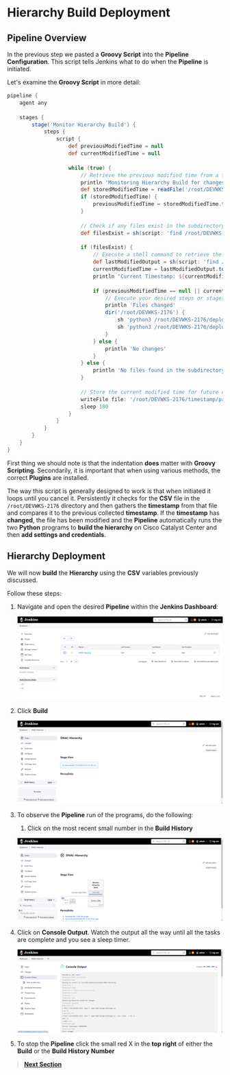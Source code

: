 # Hierarchy Build Deployment

## Pipeline Overview

In the previous step we pasted a **Groovy Script** into the **Pipeline Configuration**. This script tells Jenkins what to do when the **Pipeline** is initiated.

Let's examine the **Groovy Script** in more detail:

```GROOVY
pipeline {
    agent any

    stages {
        stage('Monitor Hierarchy Build') {
            steps {
                script {
                    def previousModifiedTime = null
                    def currentModifiedTime = null

                    while (true) {
                        // Retrieve the previous modified time from a file or environment variable
                        println 'Monitoring Hierarchy Build for changes'
                        def storedModifiedTime = readFile('/root/DEVWKS-2176/timestamp/previous_modified_time_hierarchy.txt').trim()
                        if (storedModifiedTime) {
                            previousModifiedTime = storedModifiedTime.toLong()
                        }

                        // Check if any files exist in the subdirectory except placeholder.txt
                        def filesExist = sh(script: 'find /root/DEVWKS-2176 -type f -name "DNAC-Design-Settings.csv" | wc -l', returnStdout: true).trim().toInteger() > 0

                        if (filesExist) {
                            // Execute a shell command to retrieve the last modified timestamp of any files except placeholder.txt
                            def lastModifiedOutput = sh(script: 'find /root/DEVWKS-2176 -type f -name "DNAC-Design-Settings.csv" -exec stat -c %Y {} \\; | sort -n | tail -n 1', returnStdout: true).trim()
                            currentModifiedTime = lastModifiedOutput.toLong()
                            println "Current Timestamp: ${currentModifiedTime}"

                            if (previousModifiedTime == null || currentModifiedTime != previousModifiedTime) {
                                // Execute your desired steps or stages here
                                println 'Files changed'
                                dir('/root/DEVWKS-2176') {
                                    sh 'python3 /root/DEVWKS-2176/deploy_hierarchy.py'
                                    sh 'python3 /root/DEVWKS-2176/deploy_settings.py'
                                }
                            } else {
                                println 'No changes'
                            }
                        } else {
                            println 'No files found in the subdirectory'
                        }

                        // Store the current modified time for future comparisons
                        writeFile file: '/root/DEVWKS-2176/timestamp/previous_modified_time_hierarchy.txt', text: currentModifiedTime.toString()
                        sleep 180
                    }
                }
            }
        }
    }
}
```

First thing we should note is that the indentation **does** matter with **Groovy Scripting**. Secondarily, it is important that when using various methods, the correct **Plugins** are installed. 

The way this script is generally designed to work is that when initiated it loops until you cancel it. Persistently it checks for the **CSV** file in the `/root/DEVWKS-2176` directory and then gathers the **timestamp** from that file and compares it to the previous collected **timestamp**. If the **timestamp** has **changed**, the file has been modified and the **Pipeline** automatically runs the two **Python** programs to **build the hierarchy** on Cisco Catalyst Center and then **add settings and credentials**.

## Hierarchy Deployment

We will now **build** the **Hierarchy** using the **CSV** variables previously discussed.

Follow these steps:

1. Navigate and open the desired **Pipeline** within the **Jenkins Dashboard**:

   ![json](./images/Jenkins_Dashboard_2.png?raw=true "Import JSON")

2. Click **Build**

   ![json](./images/Jenkins_Item_Hierarchy_1.png?raw=true "Import JSON")

3. To observe the **Pipeline** run of the programs, do the following:

   1. Click on the most recent small number in the **Build History** 

   ![json](./images/Jenkins_Item_Hierarchy_Build.png?raw=true "Import JSON")

4. Click on **Console Output**. Watch the output all the way until all the tasks are complete and you see a sleep timer.

   ![json](./images/Jenkins_Item_Hierarchy_console.png?raw=true "Import JSON")

5. To stop the **Pipeline** click the small red X in the **top right** of either the **Build** or the **Build History Number**

> [**Next Section**](./06-verify.md)

